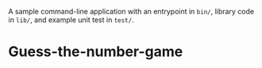 A sample command-line application with an entrypoint in `bin/`, library code
in `lib/`, and example unit test in `test/`.
# Guess-the-number-game
